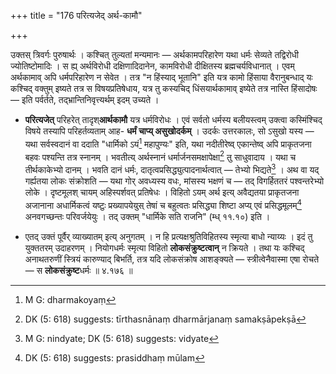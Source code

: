 +++
title = "176 परित्यजेद् अर्थ-कामौ"

+++


उक्तस् त्रिवर्गः पुरुषार्थः । कश्चित् तुल्यतां मन्यमानः — अर्थकामपरिहारेण यथा धर्मः सेव्यते तद्विरोधी ज्योतिष्टोमादिः । स ह्य् अर्थविरोधी दक्षिणादिदानेन, कामविरोधी दीक्षितस्य ब्रह्मचर्यविधानात् । एवम् अर्थकामाव् अपि धर्मपरिहारेण न सेवेत । तत्र "न हिंस्याद् भूतानि" इति यत्र कामो हिंसाया वैरानुबन्धाद् यः कश्चिद् वक्तुम् इष्यते तत्र स विषयप्रतिषेधाय, यत्र तु कस्यचिद् धिंसयार्थकामाव् इष्येते तत्र नास्ति हिंसादोषः — इति पर्वर्तते, तद्भ्रान्तिनिवृत्त्यर्थम् इदम् उच्यते । 

- **परित्यजेत्** परिहरेत् तादृश्**आर्थकामौ** यत्र धर्मविरोधः । एवं सर्वतो धर्मस्य बलीयस्त्वम् उक्त्वा कस्मिंश्चिद् विषये तस्यापि परिहर्तव्यताम् आह- **धर्मं चाप्य् असुखोदर्कम्** । उदर्कः उत्तरकालः, सो ऽसुखो यस्य — यथा सर्वस्वदानं वा ददाति "धार्मिको ऽयं[^२३५] महापुण्यः" इति, यथा नदीतीरेष्व् एकान्तेष्व् अपि प्राकृतजना बहवः पश्यन्ति तत्र स्नानम् । भवतीत्य् अर्थस्नानं धर्मार्जनसमक्षापेक्षा[^२३६] तु साधुवादाय । यथा च तीर्थकाकेभ्यो दानम् । भवति दानं धर्मः, दातृत्वप्रसिद्ध्युत्पादनार्थत्वात् — तेभ्यो भिद्यते[^२३७] । अथ वा यद् गर्ह्यतया लोकः संक्रोशति — यथा गोर् अवध्यस्य वधः, मांसस्य भक्षणं च — तद् विगर्हिततरं पश्वन्तरेभ्यो लोके । दृष्टमूलश् चायम् अहिस्पर्शवत् प्रतिषेधः । विहितो ऽयम् अर्थ इत्य् अवैद्यतया प्राकृतजना अजानाना अधार्मिकत्वं यष्टुः प्रख्यापयेयुस् तेषां च बहुत्वतः प्रसिद्ध्या शिष्टा अप्य् एवं प्रसिद्धमूलम्[^२३८] अनवगच्छन्तः परिवर्जयेयुः । तद् उक्तम् "धार्मिके सति राजनि" (म्ध् ११.१०) इति । 


[^२३८]:
     DK (5: 618) suggests: prasiddhaṃ mūlam


[^२३७]:
     M G: nindyate; DK (5: 618) suggests: vidyate


[^२३६]:
     DK (5: 618) suggests: tīrthasnānaṃ dharmārjanaṃ samakṣāpekṣā


[^२३५]:
     M G: dharmakoyaṃ

- एतद् उक्तं पूर्वैर् व्याख्यातम् इत्य् अनुगतम् । न हि प्रत्यक्षश्रुतिविहितस्य स्मृत्या बाधो न्याय्यः । इदं तु युक्ततरम् उदाहरणम् । नियोगधर्मः स्मृत्या विहितो **लोकसंक्रुष्टत्वान्** न क्रियते । तथा यः कश्चिद् अनाथतरुणीं स्त्रियं कारुण्याद् बिभर्ति, तत्र यदि लोकसंक्रोष आशङ्क्यते — स्त्रीत्वेनैवास्मा एषा रोचते — स **लोकसंक्रुष्ट**धर्मः ॥ ४.१७६ ॥